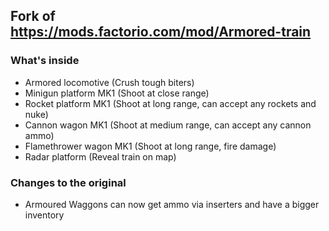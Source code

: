 ## Fork of  https://mods.factorio.com/mod/Armored-train

### What's inside

* Armored locomotive (Crush tough biters)
* Minigun platform MK1 (Shoot at close range)
* Rocket platform MK1 (Shoot at long range, can accept any rockets and nuke)
* Cannon wagon MK1 (Shoot at medium range, can accept any cannon ammo)
* Flamethrower wagon MK1 (Shoot at long range, fire damage)
* Radar platform (Reveal train on map)

### Changes to the original
- Armoured Waggons can now get ammo via inserters and have a bigger inventory

